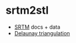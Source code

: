 # srtm2stl

* [SRTM](https://dds.cr.usgs.gov/srtm/) docs + data 
* [Delaunay triangulation](http://www.cs.uu.nl/geobook/interpolation.pdf)